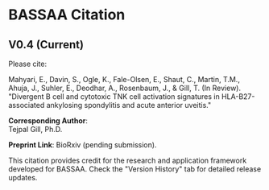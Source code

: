 # BASSAA Citation

## V0.4 (Current)

Please cite:

Mahyari, E., Davin, S., Ogle, K., Fale-Olsen, E., Shaut, C., Martin, T.M., Ahuja, J., Suhler, E., Deodhar, A., Rosenbaum, J., & Gill, T. (In Review). "Divergent B cell and cytotoxic TNK cell activation signatures in HLA-B27-associated ankylosing spondylitis and acute anterior uveitis."

**Corresponding Author**:  
Tejpal Gill, Ph.D.  


**Preprint Link**: BioRxiv (pending submission).  

This citation provides credit for the research and application framework developed for BASSAA. Check the "Version History" tab for detailed release updates.
